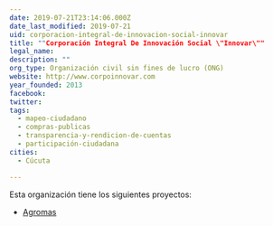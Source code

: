 ```yaml
---
date: 2019-07-21T23:14:06.000Z
date_last_modified: 2019-07-21
uid: corporacion-integral-de-innovacion-social-innovar
title: ""Corporación Integral De Innovación Social \"Innovar\""
legal_name: 
description: ""
org_type: Organización civil sin fines de lucro (ONG)
website: http://www.corpoinnovar.com
year_founded: 2013
facebook: 
twitter: 
tags:
  - mapeo-ciudadano
  - compras-publicas
  - transparencia-y-rendicion-de-cuentas
  - participación-ciudadana
cities: 
  - Cúcuta

---
```


Esta organización tiene los siguientes proyectos:

- [Agromas](/i/agromas.html)
